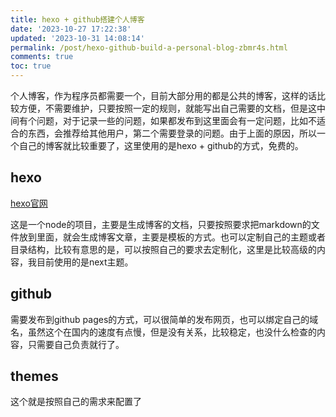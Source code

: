 ```yaml
---
title: hexo + github搭建个人博客
date: '2023-10-27 17:22:38'
updated: '2023-10-31 14:08:14'
permalink: /post/hexo-github-build-a-personal-blog-zbmr4s.html
comments: true
toc: true
---
```




个人博客，作为程序员都需要一个，目前大部分用的都是公共的博客，这样的话比较方便，不需要维护，只要按照一定的规则，就能写出自己需要的文档，但是这中间有个问题，对于记录一些的问题，如果都发布到这里面会有一定问题，比如不适合的东西，会推荐给其他用户，第二个需要登录的问题。由于上面的原因，所以一个自己的博客就比较重要了，这里使用的是hexo + github的方式，免费的。

<div>
<!-- more -->
</div>

## hexo

[hexo官网](https://hexo.io/zh-cn/index.html)

这是一个node的项目，主要是生成博客的文档，只要按照要求把markdown的文件放到里面，就会生成博客文章，主要是模板的方式。也可以定制自己的主题或者目录结构，比较有意思的是，可以按照自己的要求去定制化，这里是比较高级的内容，我目前使用的是next主题。

## github

需要发布到github pages的方式，可以很简单的发布网页，也可以绑定自己的域名，虽然这个在国内的速度有点慢，但是没有关系，比较稳定，也没什么检查的内容，只需要自己负责就行了。

## themes

这个就是按照自己的需求来配置了

‍
